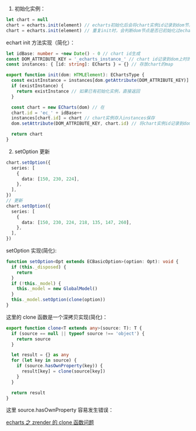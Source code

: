 1. 初始化实例：

```ts
let chart = null
chart = echarts.init(element) // echarts初始化后会将chart实例id记录到dom节点attribute上
chart = echarts.init(element) // 重复init时，会判断dom节点是否已初始化过echarts
```

echart init 方法实现（简化）：

```ts
let idBase: number = +new Date() - 0 // chart id生成
const DOM_ATTRIBUTE_KEY = '_echarts_instance_' // chart id记录到dom上时的key
const instances: { [id: string]: ECharts } = {} // 存放chart的map

export function init(dom: HTMLElement): EChartsType {
  const existInstance = instances[dom.getAttribute(DOM_ATTRIBUTE_KEY)]
  if (existInstance) {
    return existInstance // 如果已有初始化实例，直接返回
  }

  const chart = new ECharts(dom) // 在
  chart.id = 'ec_' + idBase++
  instances[chart.id] = chart // chart实例存入instances保存
  dom.setAttribute(DOM_ATTRIBUTE_KEY, chart.id) // 将chart实例id记录到dom上

  return chart
}
```

2. setOption 更新

```ts
chart.setOption({
  series: [
    {
      data: [150, 230, 224],
    },
  ],
})
// 更新
chart.setOption({
  series: [
    {
      data: [150, 230, 224, 218, 135, 147, 260],
    },
  ],
})
```

setOption 实现(简化):

```ts
function setOption<Opt extends ECBasicOption>(option: Opt): void {
  if (this._disposed) {
    return
  }
  if (!this._model) {
    this._model = new GlobalModel()
  }
  this._model.setOption(clone(option))
}
```

这里的 clone 函数是一个深拷贝实现(简化)：

```ts
export function clone<T extends any>(source: T): T {
  if (source == null || typeof source !== 'object') {
    return source
  }

  let result = {} as any
  for (let key in source) {
    if (source.hasOwnProperty(key)) {
      result[key] = clone(source[key])
    }
  }

  return result
}
```

这里 source.hasOwnProperty 容易发生错误：

[echarts 之 zrender 的 clone 函数问题](#/blog/随便写点儿？/echarts之zrender的clone函数问题)
